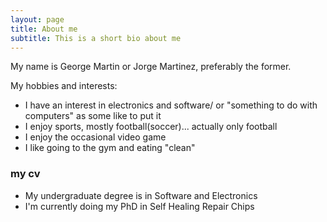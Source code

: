 ```yaml
---
layout: page
title: About me
subtitle: This is a short bio about me
---
```


My name is George Martin or Jorge Martinez, preferably the former. 

My hobbies and interests:

- I have an interest in electronics and software/ or "something to do with computers" as some like to put it
- I enjoy sports, mostly football(soccer)... actually only football
- I enjoy the occasional video game 
- I like going to the gym and eating "clean" 

### my cv

- My undergraduate degree is in Software and Electronics
- I'm currently doing my PhD in Self Healing Repair Chips
